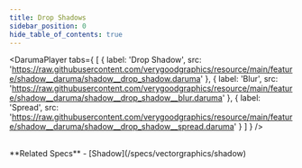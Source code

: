 ```yaml
---
title: Drop Shadows
sidebar_position: 0
hide_table_of_contents: true
---
```


<DarumaPlayer
  tabs={
    [
      {
        label: 'Drop Shadow',
        src: 'https://raw.githubusercontent.com/verygoodgraphics/resource/main/feature/shadow__daruma/shadow__drop_shadow.daruma'
      },
      {
        label: 'Blur',
        src: 'https://raw.githubusercontent.com/verygoodgraphics/resource/main/feature/shadow__daruma/shadow__drop_shadow__blur.daruma'
      },
      {
        label: 'Spread',
        src: 'https://raw.githubusercontent.com/verygoodgraphics/resource/main/feature/shadow__daruma/shadow__drop_shadow__spread.daruma'
      }
    ]
  }
 />
 
<br />
**Related Specs**
- [Shadow](/specs/vectorgraphics/shadow)
